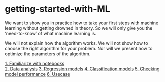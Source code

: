 # getting-started-with-ML

We want to show you in practice how to take your first steps with machine learning without getting drowned in theory. So we will only give you the ‘need-to-know’ of what machine learning is.

We will not explain how the algorithm works. We will not show how to choose the right algorithm for your problem. Nor will we present how to optimize the parameters of the algorithm.

[1. Familiarize with notebooks](https://github.com/anupamadas31/getting-started-with-ML/blob/master/Running%20Code.ipynb)<br>
[2. Data analysis](https://github.com/anupamadas31/getting-started-with-ML/blob/master/Running%20Code.ipynb)
[3. Regression models](https://github.com/anupamadas31/getting-started-with-ML/blob/master/Running%20Code.ipynb)
[4. Classification models](https://github.com/anupamadas31/getting-started-with-ML/blob/master/Running%20Code.ipynb)
[5. Checking model performance](https://github.com/anupamadas31/getting-started-with-ML/blob/master/Running%20Code.ipynb)
[6. Usecase](https://github.com/anupamadas31/getting-started-with-ML/blob/master/Running%20Code.ipynb)


